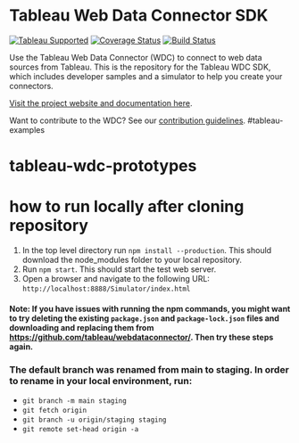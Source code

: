 # Tableau Web Data Connector SDK
[![Tableau Supported](https://img.shields.io/badge/Support%20Level-Tableau%20Supported-53bd92.svg)](https://www.tableau.com/support-levels-it-and-developer-tools) [![Coverage Status](https://coveralls.io/repos/github/tableau/webdataconnector/badge.svg?branch=master)](https://coveralls.io/github/tableau/webdataconnector?branch=master) [![Build Status](https://travis-ci.org/tableau/webdataconnector.svg?branch=master)](https://travis-ci.org/tableau/webdataconnector)

Use the Tableau Web Data Connector (WDC) to connect to web data sources from Tableau. This is the repository for the Tableau WDC SDK, which includes developer samples and a simulator to help you create your connectors.

[Visit the project website and documentation here](https://tableau.github.io/webdataconnector/).

Want to contribute to the WDC? See our [contribution guidelines](http://tableau.github.io/).
#tableau-examples
# tableau-wdc-prototypes

# how to run locally after cloning repository
1. In the top level directory run `npm install --production`. This should download the node_modules folder to your local repository.
2. Run `npm start`. This should start the test web server.
3. Open a browser and navigate to the following URL: `http://localhost:8888/Simulator/index.html`
#### Note: If you have issues with running the npm commands, you might want to try deleting the existing `package.json` and `package-lock.json` files and downloading and replacing them from https://github.com/tableau/webdataconnector/. Then try these steps again.

### The default branch was renamed from main to staging. In order to rename in your local environment, run:
- `git branch -m main staging`
- `git fetch origin`
- `git branch -u origin/staging staging`
- `git remote set-head origin -a`
